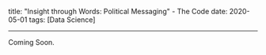 title:  "Insight through Words:  Political Messaging" - The Code
date: 2020-05-01
tags: [Data Science]

---

Coming Soon.
